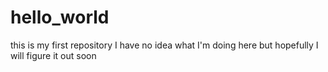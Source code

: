 # hello_world
this is my first repository
I have no idea what I'm doing here 
but hopefully I will figure it out soon
